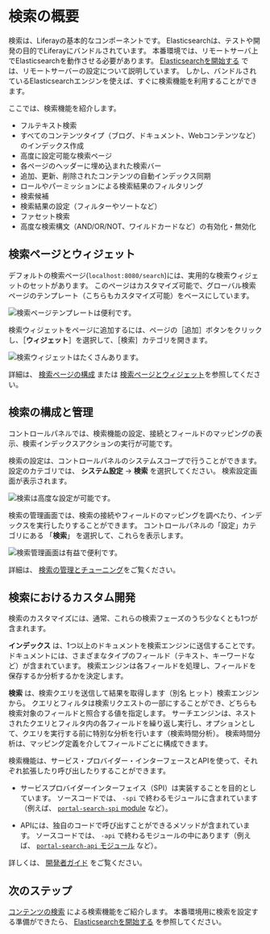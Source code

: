# 検索の概要

検索は、Liferayの基本的なコンポーネントです。 Elasticsearchは、テストや開発の目的でLiferayにバンドルされています。 本番環境では、リモートサーバ上でElasticsearchを動作させる必要があります。 [Elasticsearchを開始する](../installing-and-upgrading-a-search-engine/elasticsearch/getting-started-with-elasticsearch.md) では、リモートサーバーの設定について説明しています。 しかし、バンドルされているElasticsearchエンジンを使えば、すぐに検索機能を利用することができます。

ここでは、検索機能を紹介します。

* フルテキスト検索
* すべてのコンテンツタイプ（ブログ、ドキュメント、Webコンテンツなど）のインデックス作成
* 高度に設定可能な検索ページ
* 各ページのヘッダーに埋め込まれた検索バー
* 追加、更新、削除されたコンテンツの自動インデックス同期
* ロールやパーミッションによる検索結果のフィルタリング
* 検索候補
* 検索結果の設定（フィルターやソートなど）
* ファセット検索
* 高度な検索構文（AND/OR/NOT、ワイルドカードなど）の有効化・無効化

<a name="検索ページとウィジェット" />

## 検索ページとウィジェット

デフォルトの検索ページ(`localhost:8080/search`)には、実用的な検索ウィジェットのセットがあります。 このページはカスタマイズ可能で、グローバル検索ページのテンプレート（こちらもカスタマイズ可能）をベースにしています。

![検索ページテンプレートは便利です。](./search-overview/images/05.png)

検索ウィジェットをページに追加するには、ページの［追加］ボタンをクリックし、［**ウィジェット**］を選択して、［検索］カテゴリを開きます。

![検索ウィジェットはたくさんあります。](./search-overview/images/07.png)

詳細は、 [検索ページの構成](../search-pages-and-widgets/working-with-search-pages/search-pages.md) または [検索ページとウィジェット](../search-pages-and-widgets/working_with_search_pages.md)を参照してください。

<a name="検索の構成と管理" />

## 検索の構成と管理

コントロールパネルでは、検索機能の設定、接続とフィールドのマッピングの表示、検索インデックスアクションの実行が可能です。

検索の設定は、コントロールパネルのシステムスコープで行うことができます。 設定のカテゴリでは、 **システム設定** &rarr; **検索** を選択してください。 検索設定画面が表示されます。

![検索は高度な設定が可能です。](./search-overview/images/06.png)

検索の管理画面では、検索の接続やフィールドのマッピングを調べたり、インデックスを実行したりすることができます。 コントロールパネルの「設定」カテゴリにある 「**検索**」 を選択して、これらを表示します。

![検索管理画面は有益で便利です。](./search-overview/images/08.png)

詳細は、 [検索の管理とチューニング](../search_administration_and_tuning.md)をご覧ください。

<a name="検索におけるカスタム開発" />

## 検索におけるカスタム開発

検索のカスタマイズには、通常、これらの検索フェーズのうち少なくとも1つが含まれます。

**インデックス** は、1つ以上のドキュメントを検索エンジンに送信することです。 ドキュメントには、さまざまなタイプのフィールド（テキスト、キーワードなど）が含まれています。 検索エンジンは各フィールドを処理し、フィールドを保存するか分析するかを決定します。

**検索** は、検索クエリを送信して結果を取得します（別名 ヒット）検索エンジンから。 クエリとフィルタは検索リクエストの一部にすることができ、どちらも検索対象のフィールドと照合する値を指定します。 サーチエンジンは、ネストされたクエリとフィルタ内の各フィールドを繰り返し実行し、オプションとして、クエリを実行する前に特別な分析を行います（検索時間分析）。 検索時間分析は、マッピング定義を介してフィールドごとに構成できます。

検索機能は、サービス・プロバイダー・インターフェースとAPIを使って、それぞれ拡張したり呼び出したりすることができます。

* サービスプロバイダーインターフェイス（SPI）は実装することを目的としています。 ソースコードでは、 `-spi` で終わるモジュールに含まれています（例えば、 [`portal-search-spi` module](https://github.com/liferay/liferay-portal/tree/[$LIFERAY_LEARN_PORTAL_GIT_TAG$]/modules/apps/portal-search/portal-search-spi) など）。

* APIには、独自のコードで呼び出すことができるメソッドが含まれています。 ソースコードでは、 `-api` で終わるモジュールの中にあります（例えば、 [`portal-search-api` モジュール](https://github.com/liferay/liferay-portal/tree/[$LIFERAY_LEARN_PORTAL_GIT_TAG$]/modules/apps/portal-search/portal-search-api) など）。

詳しくは、 [開発者ガイド](../developer_guide.md) をご覧ください。

<a name="次のステップ" />

## 次のステップ

[コンテンツの検索](./searching-for-content.md) による検索機能をご紹介します。 本番環境用に検索を設定する準備ができたら、 [Elasticsearchを開始する](../installing-and-upgrading-a-search-engine/elasticsearch/getting-started-with-elasticsearch.md) を参照してください。
